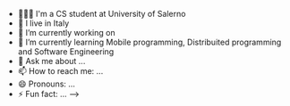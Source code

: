 
- 👨🏻‍💻 I'm a CS student at University of Salerno
- 🏡 I live in Italy
- 🔭 I’m currently working on 
- 🌱 I’m currently learning Mobile programming, Distribuited programming and Software Engineering
- 💬 Ask me about ...
- 📫 How to reach me: ...
- 😄 Pronouns: ...
- ⚡ Fun fact: ...
-->
